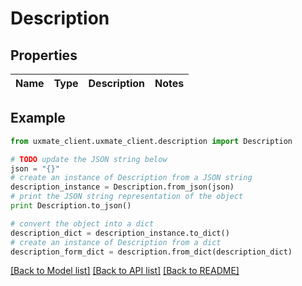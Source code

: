 # Description


## Properties
Name | Type | Description | Notes
------------ | ------------- | ------------- | -------------

## Example

```python
from uxmate_client.uxmate_client.description import Description

# TODO update the JSON string below
json = "{}"
# create an instance of Description from a JSON string
description_instance = Description.from_json(json)
# print the JSON string representation of the object
print Description.to_json()

# convert the object into a dict
description_dict = description_instance.to_dict()
# create an instance of Description from a dict
description_form_dict = description.from_dict(description_dict)
```
[[Back to Model list]](../README.md#documentation-for-models) [[Back to API list]](../README.md#documentation-for-api-endpoints) [[Back to README]](../README.md)


